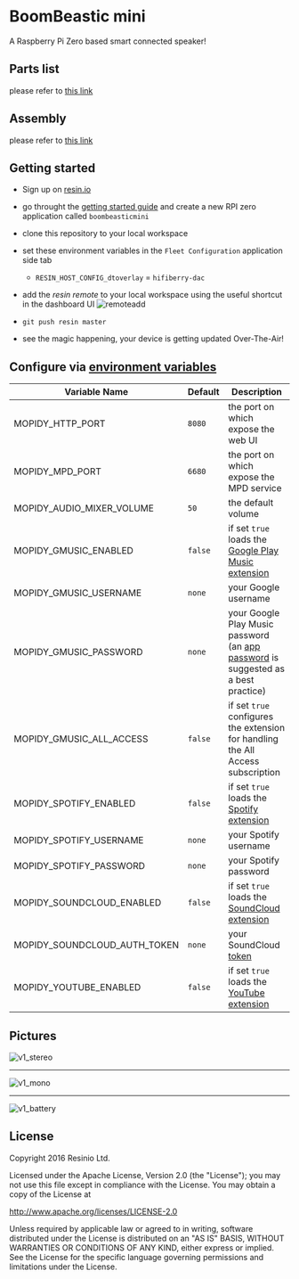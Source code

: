 # BoomBeastic mini

A Raspberry Pi Zero based smart connected speaker!

## Parts list

please refer to [this link](https://github.com/resin-io-playground/boombeastic/blob/master/docs/BoM.md)

## Assembly

please refer to [this link](https://github.com/resin-io-playground/boombeastic/blob/master/docs/assembly.md)

## Getting started

- Sign up on [resin.io](https://dashboard.resin.io/signup)
- go throught the [getting started guide](http://docs.resin.io/raspberrypi/nodejs/getting-started/) and create a new RPI zero application called `boombeasticmini`
- clone this repository to your local workspace
- set these environment variables in the `Fleet Configuration` application side tab

  - `RESIN_HOST_CONFIG_dtoverlay` = `hifiberry-dac`

- add the _resin remote_ to your local workspace using the useful shortcut in the dashboard UI ![remoteadd](https://raw.githubusercontent.com/resin-io-playground/boombeastic/master/docs/gitresinremote.png)
- `git push resin master`
- see the magic happening, your device is getting updated Over-The-Air!

## Configure via [environment variables](https://docs.resin.io/management/env-vars/)
Variable Name | Default | Description
------------ | ------------- | -------------
MOPIDY_HTTP_PORT | `8080` | the port on which expose the web UI
MOPIDY_MPD_PORT | `6680` | the port on which expose the MPD service
MOPIDY_AUDIO_MIXER_VOLUME | `50` | the default volume
MOPIDY_GMUSIC_ENABLED | `false` | if set `true` loads the [Google Play Music extension](https://github.com/mopidy/mopidy-gmusic)
MOPIDY_GMUSIC_USERNAME | `none` | your Google username
MOPIDY_GMUSIC_PASSWORD | `none` | your Google Play Music password (an [app password](https://support.google.com/accounts/answer/185833) is suggested as a best practice)
MOPIDY_GMUSIC_ALL_ACCESS | `false` | if set `true` configures the extension for handling the All Access subscription
MOPIDY_SPOTIFY_ENABLED | `false` | if set `true` loads the [Spotify extension](https://github.com/mopidy/mopidy-spotify)
MOPIDY_SPOTIFY_USERNAME | `none` | your Spotify username
MOPIDY_SPOTIFY_PASSWORD | `none` | your Spotify password
MOPIDY_SOUNDCLOUD_ENABLED | `false` | if set `true` loads the [SoundCloud extension](https://github.com/mopidy/mopidy-soundcloud)
MOPIDY_SOUNDCLOUD_AUTH_TOKEN | `none` | your SoundCloud [token](https://www.mopidy.com/authenticate/)
MOPIDY_YOUTUBE_ENABLED | `false` | if set `true` loads the [YouTube extension](https://github.com/mopidy/mopidy-youtube)

## Pictures

![v1_stereo](https://raw.githubusercontent.com/resin-io-playground/boombeastic/master/docs/photos/20160712_005947.jpg)

---

![v1_mono](https://raw.githubusercontent.com/resin-io-playground/boombeastic/master/docs/photos/20160711_222357.jpg)

---

![v1_battery](https://raw.githubusercontent.com/resin-io-playground/boombeastic/master/docs/photos/20160712_150552.jpg)

## License

Copyright 2016 Resinio Ltd.

Licensed under the Apache License, Version 2.0 (the "License"); you may not use this file except in compliance with the License. You may obtain a copy of the License at

<http://www.apache.org/licenses/LICENSE-2.0>

Unless required by applicable law or agreed to in writing, software distributed under the License is distributed on an "AS IS" BASIS, WITHOUT WARRANTIES OR CONDITIONS OF ANY KIND, either express or implied. See the License for the specific language governing permissions and limitations under the License.
